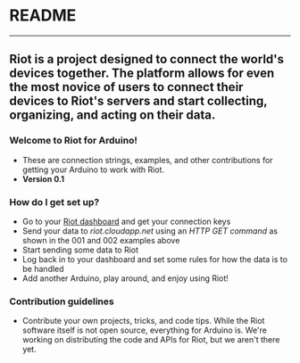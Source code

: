 # README #

-----------------------------------------------------
Riot is a project designed to connect the world's devices together. The platform allows for even the most
novice of users to connect their devices to Riot's servers and start collecting, organizing, and acting
on their data.
-----------------------------------------------------

### Welcome to Riot for Arduino! ###

* These are connection strings, examples, and other contributions for getting your Arduino to work with Riot.
* **Version 0.1**

### How do I get set up? ###

* Go to your [Riot dashboard](http://riot.rocks/dashboard) and get your connection keys
* Send your data to _riot.cloudapp.net_ using an _HTTP GET command_ as shown in the 001 and 002 examples above
* Start sending some data to Riot
* Log back in to your dashboard and set some rules for how the data is to be handled
* Add another Arduino, play around, and enjoy using Riot!

### Contribution guidelines ###

* Contribute your own projects, tricks, and code tips. While the Riot software itself is not open source, everything for Arduino is. We're working on distributing the code and APIs for Riot, but we aren't there yet.